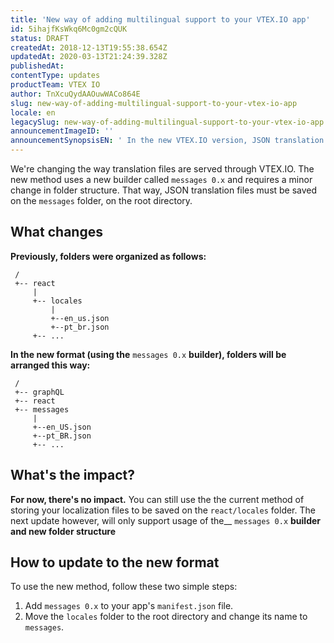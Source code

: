 ```yaml
---
title: 'New way of adding multilingual support to your VTEX.IO app'
id: 5ihajfKsWkq6Mc0gm2cQUK
status: DRAFT
createdAt: 2018-12-13T19:55:38.654Z
updatedAt: 2020-03-13T21:24:39.328Z
publishedAt: 
contentType: updates
productTeam: VTEX IO
author: TnXcuQydAAOuwWACo864E
slug: new-way-of-adding-multilingual-support-to-your-vtex-io-app
locale: en
legacySlug: new-way-of-adding-multilingual-support-to-your-vtex-io-app
announcementImageID: ''
announcementSynopsisEN: ' In the new VTEX.IO version, JSON translation files must be saved on a new folder, on the root directory.'
---
```


We're changing the way translation files are served through VTEX.IO. The new method uses a new builder called `messages 0.x` and requires a minor change in folder structure. That way, JSON translation files must be saved on the `messages` folder, on the root directory.


## What changes
__Previously, folders were organized as follows:__

```/
 /
 +-- react
     |
     +-- locales
         |
         +--en_us.json
         +--pt_br.json
     +-- ...

```


__In the new format (using the__ `messages 0.x` __builder), folders will be arranged this way:__

```/
 /
 +-- graphQL
 +-- react
 +-- messages
     |
     +--en_US.json
     +--pt_BR.json
     +-- ...

```


## What's the impact?
__For now, there's no impact.__ You can still use the the current method of storing your  localization files to be saved on the `react/locales` folder. The next update however, will only support usage of the__ `messages 0.x` __builder and new folder structure__

## How to update to the new format
To use the new method, follow these two simple steps:

1.  Add `messages 0.x` to your app's `manifest.json` file.
2.  Move the `locales` folder to the root directory and change its name to `messages`.
